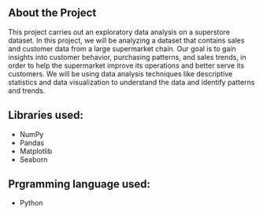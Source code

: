 ## About the Project
This project carries out an exploratory data analysis on a superstore dataset.
In this project, we will be analyzing a dataset that contains sales and customer data from a large supermarket chain. 
Our goal is to gain insights into customer behavior, purchasing patterns, and sales trends, in order to help the supermarket improve its operations and better serve its customers.
We will be using data analysis techniques like descriptive statistics and data visualization to understand the data and identify patterns and trends. 


## Libraries used:
* NumPy
* Pandas
* Matplotlib
* Seaborn

## Prgramming language used:
* Python
